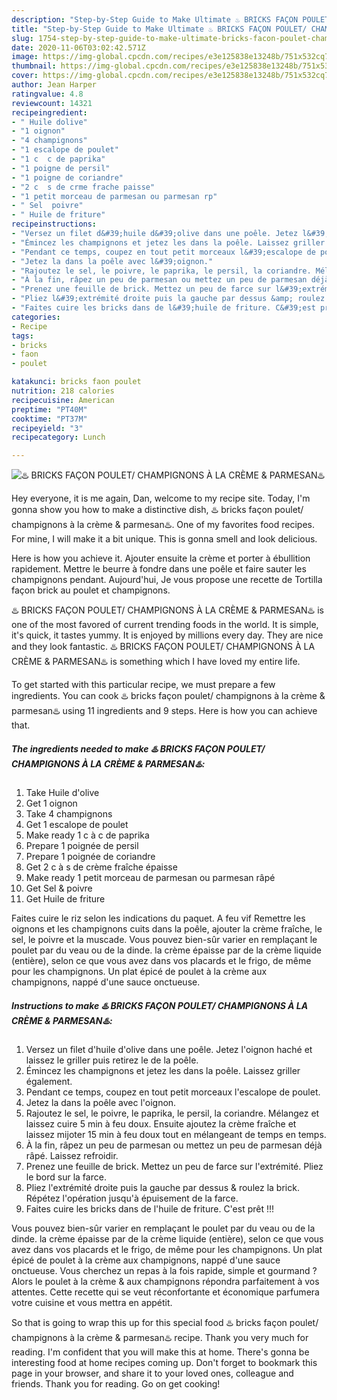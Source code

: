 ```yaml
---
description: "Step-by-Step Guide to Make Ultimate ♨️ BRICKS FAÇON POULET/ CHAMPIGNONS À LA CRÈME &amp;amp; PARMESAN♨️"
title: "Step-by-Step Guide to Make Ultimate ♨️ BRICKS FAÇON POULET/ CHAMPIGNONS À LA CRÈME &amp;amp; PARMESAN♨️"
slug: 1754-step-by-step-guide-to-make-ultimate-bricks-facon-poulet-champignons-a-la-creme-and-amp-parmesan
date: 2020-11-06T03:02:42.571Z
image: https://img-global.cpcdn.com/recipes/e3e125838e13248b/751x532cq70/♨️-bricks-facon-poulet-champignons-a-la-creme-parmesan♨️-photo-principale-de-la-recette.jpg
thumbnail: https://img-global.cpcdn.com/recipes/e3e125838e13248b/751x532cq70/♨️-bricks-facon-poulet-champignons-a-la-creme-parmesan♨️-photo-principale-de-la-recette.jpg
cover: https://img-global.cpcdn.com/recipes/e3e125838e13248b/751x532cq70/♨️-bricks-facon-poulet-champignons-a-la-creme-parmesan♨️-photo-principale-de-la-recette.jpg
author: Jean Harper
ratingvalue: 4.8
reviewcount: 14321
recipeingredient:
- " Huile dolive"
- "1 oignon"
- "4 champignons"
- "1 escalope de poulet"
- "1 c  c de paprika"
- "1 poigne de persil"
- "1 poigne de coriandre"
- "2 c  s de crme frache paisse"
- "1 petit morceau de parmesan ou parmesan rp"
- " Sel  poivre"
- " Huile de friture"
recipeinstructions:
- "Versez un filet d&#39;huile d&#39;olive dans une poêle. Jetez l&#39;oignon haché et laissez le griller puis retirez le de la poêle."
- "Émincez les champignons et jetez les dans la poêle. Laissez griller également."
- "Pendant ce temps, coupez en tout petit morceaux l&#39;escalope de poulet."
- "Jetez la dans la poêle avec l&#39;oignon."
- "Rajoutez le sel, le poivre, le paprika, le persil, la coriandre. Mélangez et laissez cuire 5 min à feu doux. Ensuite ajoutez la crème fraîche et laissez mijoter 15 min à feu doux tout en mélangeant de temps en temps."
- "À la fin, râpez un peu de parmesan ou mettez un peu de parmesan déjà râpé. Laissez refroidir."
- "Prenez une feuille de brick. Mettez un peu de farce sur l&#39;extrémité. Pliez le bord sur la farce."
- "Pliez l&#39;extrémité droite puis la gauche par dessus &amp; roulez la brick. Répétez l&#39;opération jusqu&#39;à épuisement de la farce."
- "Faites cuire les bricks dans de l&#39;huile de friture. C&#39;est prêt !!!"
categories:
- Recipe
tags:
- bricks
- faon
- poulet

katakunci: bricks faon poulet 
nutrition: 218 calories
recipecuisine: American
preptime: "PT40M"
cooktime: "PT37M"
recipeyield: "3"
recipecategory: Lunch

---
```



![♨️ BRICKS FAÇON POULET/ CHAMPIGNONS À LA CRÈME &amp; PARMESAN♨️](https://img-global.cpcdn.com/recipes/e3e125838e13248b/751x532cq70/♨️-bricks-facon-poulet-champignons-a-la-creme-parmesan♨️-photo-principale-de-la-recette.jpg)

Hey everyone, it is me again, Dan, welcome to my recipe site. Today, I'm gonna show you how to make a distinctive dish, ♨️ bricks façon poulet/ champignons à la crème &amp; parmesan♨️. One of my favorites food recipes. For mine, I will make it a bit unique. This is gonna smell and look delicious.

Here is how you achieve it. Ajouter ensuite la crème et porter à ébullition rapidement. Mettre le beurre à fondre dans une poêle et faire sauter les champignons pendant. Aujourd&#39;hui, Je vous propose une recette de Tortilla façon brick au poulet et champignons.

♨️ BRICKS FAÇON POULET/ CHAMPIGNONS À LA CRÈME &amp; PARMESAN♨️ is one of the most favored of current trending foods in the world. It is simple, it's quick, it tastes yummy. It is enjoyed by millions every day. They are nice and they look fantastic. ♨️ BRICKS FAÇON POULET/ CHAMPIGNONS À LA CRÈME &amp; PARMESAN♨️ is something which I have loved my entire life.


To get started with this particular recipe, we must prepare a few ingredients. You can cook ♨️ bricks façon poulet/ champignons à la crème &amp; parmesan♨️ using 11 ingredients and 9 steps. Here is how you can achieve that.

<!--inarticleads1-->

##### The ingredients needed to make ♨️ BRICKS FAÇON POULET/ CHAMPIGNONS À LA CRÈME &amp; PARMESAN♨️:

1. Take  Huile d&#39;olive
1. Get 1 oignon
1. Take 4 champignons
1. Get 1 escalope de poulet
1. Make ready 1 c à c de paprika
1. Prepare 1 poignée de persil
1. Prepare 1 poignée de coriandre
1. Get 2 c à s de crème fraîche épaisse
1. Make ready 1 petit morceau de parmesan ou parmesan râpé
1. Get  Sel &amp; poivre
1. Get  Huile de friture


Faites cuire le riz selon les indications du paquet. A feu vif Remettre les oignons et les champignons cuits dans la poêle, ajouter la crème fraîche, le sel, le poivre et la muscade. Vous pouvez bien-sûr varier en remplaçant le poulet par du veau ou de la dinde. la crème épaisse par de la crème liquide (entière), selon ce que vous avez dans vos placards et le frigo, de même pour les champignons. Un plat épicé de poulet à la crème aux champignons, nappé d&#39;une sauce onctueuse. 

<!--inarticleads2-->

##### Instructions to make ♨️ BRICKS FAÇON POULET/ CHAMPIGNONS À LA CRÈME &amp; PARMESAN♨️:

1. Versez un filet d&#39;huile d&#39;olive dans une poêle. Jetez l&#39;oignon haché et laissez le griller puis retirez le de la poêle.
1. Émincez les champignons et jetez les dans la poêle. Laissez griller également.
1. Pendant ce temps, coupez en tout petit morceaux l&#39;escalope de poulet.
1. Jetez la dans la poêle avec l&#39;oignon.
1. Rajoutez le sel, le poivre, le paprika, le persil, la coriandre. Mélangez et laissez cuire 5 min à feu doux. Ensuite ajoutez la crème fraîche et laissez mijoter 15 min à feu doux tout en mélangeant de temps en temps.
1. À la fin, râpez un peu de parmesan ou mettez un peu de parmesan déjà râpé. Laissez refroidir.
1. Prenez une feuille de brick. Mettez un peu de farce sur l&#39;extrémité. Pliez le bord sur la farce.
1. Pliez l&#39;extrémité droite puis la gauche par dessus &amp; roulez la brick. Répétez l&#39;opération jusqu&#39;à épuisement de la farce.
1. Faites cuire les bricks dans de l&#39;huile de friture. C&#39;est prêt !!!


Vous pouvez bien-sûr varier en remplaçant le poulet par du veau ou de la dinde. la crème épaisse par de la crème liquide (entière), selon ce que vous avez dans vos placards et le frigo, de même pour les champignons. Un plat épicé de poulet à la crème aux champignons, nappé d&#39;une sauce onctueuse. Vous cherchez un repas à la fois rapide, simple et gourmand ? Alors le poulet à la crème &amp; aux champignons répondra parfaitement à vos attentes. Cette recette qui se veut réconfortante et économique parfumera votre cuisine et vous mettra en appétit. 

So that is going to wrap this up for this special food ♨️ bricks façon poulet/ champignons à la crème &amp; parmesan♨️ recipe. Thank you very much for reading. I'm confident that you will make this at home. There's gonna be interesting food at home recipes coming up. Don't forget to bookmark this page in your browser, and share it to your loved ones, colleague and friends. Thank you for reading. Go on get cooking!
